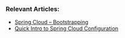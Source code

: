 ### Relevant Articles: 

- [Spring Cloud – Bootstrapping](http://www.baeldung.com/spring-cloud-bootstrapping)
- [Quick Intro to Spring Cloud Configuration](http://www.baeldung.com/spring-cloud-configuration)